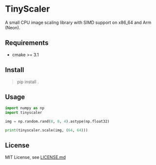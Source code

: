 # TinyScaler

A small CPU image scaling library with SIMD support on x86_64 and Arm (Neon).

## Requirements

- cmake >= 3.1

## Install

> pip install .

## Usage

```python
import numpy as np
import tinyscaler

img = np.random.rand(8, 8, 4).astype(np.float32)

print(tinyscaler.scale(img, (64, 64)))
```

## License

MIT License, see [LICENSE.md](./LICENSE.md)



